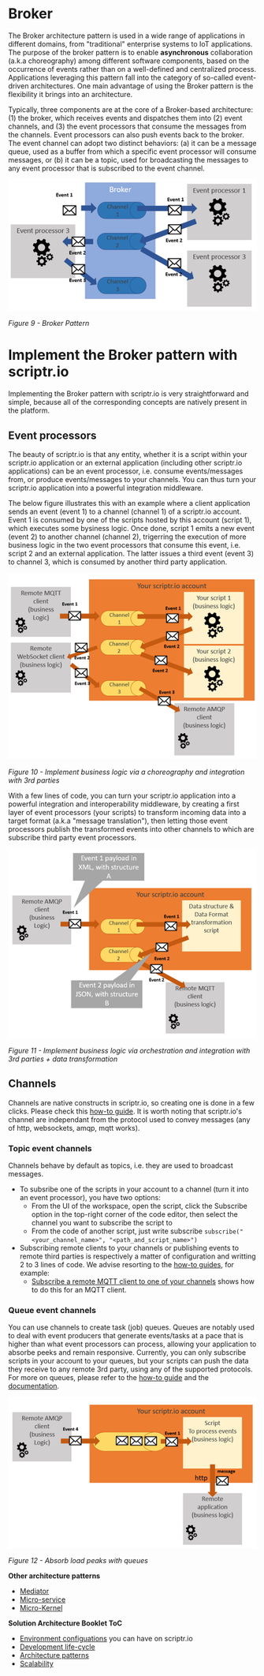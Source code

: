 # Broker

The Broker architecture pattern is used in a wide range of applications in different domains, from "traditional" enterprise systems to IoT applications. The purpose of the broker pattern is to enable **asynchronous** collaboration (a.k.a choreography) among different software components, based on the occurrence of events rather than on a well-defined and centralized process. Applications leveraging this pattern fall into the category of so-called event-driven architectures. One main advantage of using the Broker pattern is the flexibility it brings into an architecture.

Typically, three components are at the core of a Broker-based architecture: (1) the broker, which receives events and dispatches them into (2) event channels, and (3) the event processors that consume the messages from the channels. Event processors can also push events back to the broker. The event channel can adopt two distinct behaviors: (a) it can be a message queue, used as a buffer from which a specific event processor will consume messages, or (b) it can be a topic, used for broadcasting the messages to any event processor that is subscribed to the event channel.

![broker pattern](./broker-pattern.PNG)

*Figure 9 - Broker Pattern*

# Implement the Broker pattern with scriptr.io
Implementing the Broker pattern with scriptr.io is very straightforward and simple, because all of the corresponding concepts are natively present in the platform.

## Event processors
The beauty of scriptr.io is that any entity, whether it is a script within your scriptr.io application or an external application (including other scriptr.io applications) can be an event processor, i.e. consume events/messages from, or produce events/messages to your channels. You can thus turn your scriptr.io application into a powerful integration middleware.

The below figure illustrates this with an example where a client application sends an event (event 1) to a channel (channel 1) of a scriptr.io account. Event 1 is consumed by one of the scripts hosted by this account (script 1), which executes some bysiness logic. Once done, script 1 emits a new event (event 2) to another channel (channel 2), trigerring the execution of more business logic in the two event processors that consume this event, i.e. script 2 and an external application. The latter issues a third event (event 3) to channel 3, which is consumed by another third party application.

![Integration middleware](./middleware.PNG)

*Figure 10 - Implement business logic via a choreography and integration with 3rd parties*

With a few lines of code, you can turn your scriptr.io application into a powerful integration and interoperability middleware, by creating a first layer of event processors (your scripts) to transform incoming data into a target format (a.k.a "message translation"), then letting those event processors publish the transformed events into other channels to which are subscribe third party event processors.

![Interoperability middleware](./middelware-interoperability.PNG)

*Figure 11 - Implement business logic via orchestration and integration with 3rd parties + data transformation*

## Channels
Channels are native constructs in scriptr.io, so creating one is done in a few clicks. Please check this [how-to guide](https://github.com/scriptrdotio/howto/blob/master/publish_subscribe/create_channel.md). It is worth noting that scriptr.io's channel are independant from the protocol used to convey messages (any of http, websockets, amqp, mqtt works). 

### Topic event channels 

Channels behave by default as topics, i.e. they are used to broadcast messages. 

- To subsribe one of the scripts in your account to a channel (turn it into an event processor), you have two options:
  - From the UI of the workspace, open the script, click the Subscribe option in the top-right corner of the code editor, then select the channel you want to subscribe the script to
  - From the code of another script, just write subscribe ```subscribe("<your_channel_name>", "<path_and_script_name>")```
- Subscribing remote clients to your channels or publishing events to remote third parties is respectively a matter of configuration and writting 2 to 3 lines of code. We advise resorting to the [how-to guides](https://github.com/scriptrdotio/howto/blob/master/README.md#how-to), for example:
   - [Subscribe a remote MQTT client to one of your channels](https://github.com/scriptrdotio/howto/blob/master/mqtt/subscribe_mqtt_client.md#how-to-subscribe-a-remote-mqtt-client-to-receive-messages-from-my-scriptr-account) shows how to do this for an MQTT client.

### Queue event channels

You can use channels to create task (job) queues. Queues are notably used to deal with event producers that generate events/tasks at a pace that is higher than what event processors can process, allowing your application to absorbe peeks and remain responsive. Currently, you can only subscribe scripts in your account to your queues, but your scripts can push the data they receive to any remote 3rd party, using any of the supported protocols. For more on queues, please refer to the [how-to guide](https://github.com/scriptrdotio/howto/blob/master/queuing/queue_tasks.md) and the [documentation](https://www.scriptr.io/documentation#documentation-queuemodulequeueModule).

![message queueing](./message-queues.PNG)

*Figure 12 - Absorb load peaks with queues*


**Other architecture patterns**

- [Mediator](./mediator.md)
- [Micro-service](./micro_services.md)
- [Micro-Kernel](./micro_kernel.md)

**Solution Architecture Booklet ToC**

- [Environment configuations](./environment_configurations.md) you can have on scriptr.io
- [Development life-cycle](./development_life_cycle.md)
- [Architecture patterns](./architecture_patterns.md)
- [Scalability](./scalability.md)



